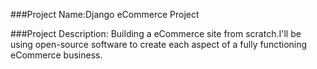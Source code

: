 ###Project Name:Django eCommerce  Project

###Project Description: Building a eCommerce site from scratch.I'll be using open-source software to create each aspect of a fully functioning eCommerce business.
